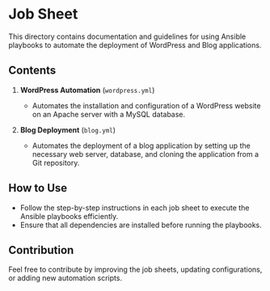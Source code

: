 # Job Sheet

This directory contains documentation and guidelines for using Ansible playbooks to automate the deployment of WordPress and Blog applications.  

## Contents
1. **WordPress Automation** (`wordpress.yml`)  
   - Automates the installation and configuration of a WordPress website on an Apache server with a MySQL database.  

2. **Blog Deployment** (`blog.yml`)  
   - Automates the deployment of a blog application by setting up the necessary web server, database, and cloning the application from a Git repository.  

## How to Use
- Follow the step-by-step instructions in each job sheet to execute the Ansible playbooks efficiently.  
- Ensure that all dependencies are installed before running the playbooks.  

## Contribution
Feel free to contribute by improving the job sheets, updating configurations, or adding new automation scripts.  
